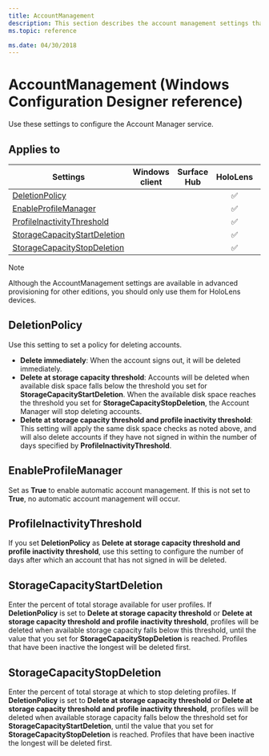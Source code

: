 ```yaml
---
title: AccountManagement
description: This section describes the account management settings that you can configure in provisioning packages for Windows 10 using Windows Configuration Designer.
ms.topic: reference

ms.date: 04/30/2018
---
```


# AccountManagement (Windows Configuration Designer reference)

Use these settings to configure the Account Manager service.

## Applies to

| Settings | Windows client | Surface Hub | HoloLens | IoT Core |
| --- | :---: | :---: | :---: | :---: |
| [DeletionPolicy](#deletionpolicy) |  |  | ✅ |  |
| [EnableProfileManager](#enableprofilemanager) |  |  | ✅ |  |
| [ProfileInactivityThreshold](#profileinactivitythreshold) |  |  | ✅ |  |
| [StorageCapacityStartDeletion](#storagecapacitystartdeletion) |  |  | ✅ |  |
| [StorageCapacityStopDeletion](#storagecapacitystopdeletion) |  |  | ✅ |  |

>[!NOTE]
>Although the AccountManagement settings are available in advanced provisioning for other editions, you should only use them for HoloLens devices.


## DeletionPolicy

Use this setting to set a policy for deleting accounts.

- **Delete immediately**: When the account signs out, it will be deleted immediately.
- **Delete at storage capacity threshold**: Accounts will be deleted when available disk space falls below the threshold you set for **StorageCapacityStartDeletion**. When the available disk space reaches the threshold you set for **StorageCapacityStopDeletion**, the Account Manager will stop deleting accounts.
- **Delete at storage capacity threshold and profile inactivity threshold**: This setting will apply the same disk space checks as noted above, and will also delete accounts if they have not signed in within the number of days specified by **ProfileInactivityThreshold**.

## EnableProfileManager

Set as **True** to enable automatic account management. If this is not set to **True**, no automatic account management will occur.


## ProfileInactivityThreshold

If you set **DeletionPolicy** as **Delete at storage capacity threshold and profile inactivity threshold**, use this setting to configure the number of days after which an account that has not signed in will be deleted.

## StorageCapacityStartDeletion

Enter the percent of total storage available for user profiles. If **DeletionPolicy** is set to **Delete at storage capacity threshold** or **Delete at storage capacity threshold and profile inactivity threshold**, profiles will be deleted when available storage capacity falls below this threshold, until the value that you set for **StorageCapacityStopDeletion** is reached. Profiles that have been inactive the longest will be deleted first.

## StorageCapacityStopDeletion

Enter the percent of total storage at which to stop deleting profiles. If **DeletionPolicy** is set to **Delete at storage capacity threshold** or **Delete at storage capacity threshold and profile inactivity threshold**, profiles will be deleted when available storage capacity falls below the threshold set for **StorageCapacityStartDeletion**, until the value that you set for **StorageCapacityStopDeletion** is reached. Profiles that have been inactive the longest will be deleted first.
